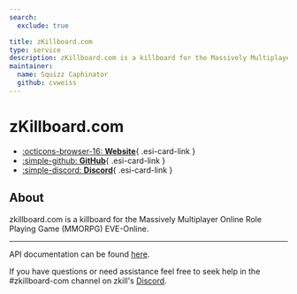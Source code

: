 ```yaml
---
search:
  exclude: true

title: zKillboard.com
type: service
description: zKillboard.com is a killboard for the Massively Multiplayer Online Role Playing Game (MMORPG) EVE-Online.
maintainer:
  name: Squizz Caphinator
  github: cvweiss
---
```


# zKillboard.com

<div class="grid cards" markdown>

- [:octicons-browser-16: __Website__](https://zkillboard.com){ .esi-card-link }
- [:simple-github: __GitHub__](https://github.com/zKillboard/zKillboard){ .esi-card-link }
- [:simple-discord: __Discord__](https://discord.gg/sV2kkwg8UD){ .esi-card-link }

</div>

## About

zkillboard.com is a killboard for the Massively Multiplayer Online Role Playing Game (MMORPG) EVE-Online.

<hr/>

API documentation can be found [here](https://github.com/zKillboard/zKillboard/wiki).

If you have questions or need assistance feel free to seek help in the #zkillboard-com channel on zkill's [Discord](https://discord.gg/sV2kkwg8UD).
